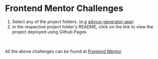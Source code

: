 # Frontend Mentor Challenges

1. Select any of the project folders. (e.g [advice-generator-app](./advice-generator-app/))  
1. In the respective project folder's README, click on the link to view the project deployed using Github Pages

<br><br>
All the above challenges can be found at [Frontend Mentor](https://www.frontendmentor.io/challenges)